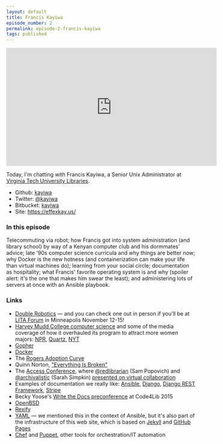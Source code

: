 ```yaml
---
layout: default
title: Francis Kayiwa
episode_number: 2
permalink: episode-2-francis-kayiwa
tags: published
---
```


<iframe width="560" height="315" src="https://www.youtube.com/embed/z1xAVajUZoo" frameborder="0" allowfullscreen></iframe>

<p>
  Today, I'm chatting with Francis Kayiwa, a Senior Unix Administrator at <a href="https://lib.vt.edu">Virginia Tech University Libraries</a>.  
</p>

<ul>
  <li>Github: <a href="https://github.com/kayiwa">kayiwa</a></li>
  <li>Twitter: <a href="https://twitter.com/kayiwa">@kayiwa</a></li>
  <li>Bitbucket: <a href="https://bitbucket.org/kayiwa/">kayiwa</a></li>
  <li>Site: <a href="https://effexkay.us/">https://effexkay.us/</a></li>
</ul>

<h3>In this episode</h3>

Telecommuting via robot; how Francis got into system administration (and library school) by way of a Kenyan computer club and his dormmates' advice; late '90s computer science curricula and why things are better now; why Docker is the new hotness (and containerization can make your life than virtual machines do); learning from your social circle; documentation as hospitality; what Francis' favorite operating system is and why (spoiler alert: it's the one that makes him swear the least); and administering lots of servers at once with an Ansible playbook.

<h3>Links</h3>

* [Double Robotics](http://www.doublerobotics.com/) &mdash; and you can check one out in person if you'll be at [LITA Forum](http://litaforum.org/) in Minneapolis November 12-15!
* [Harvey Mudd College computer science](https://www.cs.hmc.edu/) and some of the media coverage of how it overhauled its program to attract more women majors: [NPR](http://www.npr.org/sections/alltechconsidered/2013/05/01/178810710/How-One-College-Is-Closing-The-Tech-Gender-Gap), [Quartz](http://qz.com/192071/how-one-college-went-from-10-female-computer-science-majors-to-40/), [NYT](http://www.nytimes.com/2012/04/03/science/giving-women-the-access-code.html)
* [Gopher](https://en.wikipedia.org/wiki/Gopher_(protocol))
* [Docker](https://docker.com)
* The [Rogers Adoption Curve](http://www.mbaskool.com/images/stories/business_concepts/innovation_adoption_curve_rogers.jpg)
* Quinn Norton, ["Everything Is Broken"](https://medium.com/message/everything-is-broken-81e5f33a24e1)
* The [Access Conference](http://accessconference.ca/), where [@redlibrarian](https://twitter.com/redlibrarian) (Sam Popovich) and [@archivalistic](https://twitter.com/sarahsimpkin) (Sarah Simpkin) [presented on virtual collaboration](http://accessconference.ca/program/schedule/#YYZ18)
* Examples of documentation we really like: [Ansible](https://ansible.com), [Django](https://docs.djangoproject.com/), [Django REST Framework](http://www.django-rest-framework.org/), [Stripe](https://stripe.com/docs/api)
* Becky Yoose's [Write the Docs preconference](http://wiki.code4lib.org/Code4lib/Write_The_Docs_barcamp) at Code4Lib 2015
* [OpenBSD](https://www.openbsd.org)
* [Rexify](https://www.rexify.org/)
* [YAML](http://yaml.org/) &mdash; we mentioned this in the context of Ansible, but it's also part of the infrastructure of this web site, which is based on [Jekyll](http://jekyllrb.com/) and [GitHub Pages](https://pages.github.com/)
* [Chef](https://www.chef.io/) and [Puppet](https://puppetlabs.com/), other tools for orchestration/IT automation
